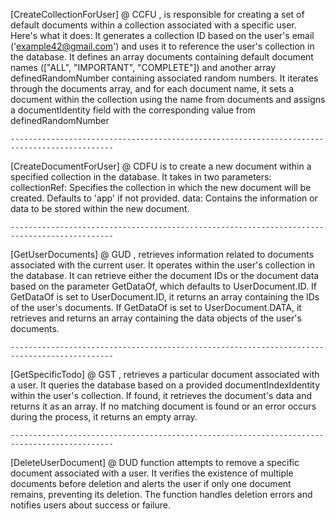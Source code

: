 
[CreateCollectionForUser] @ CCFU
    <CreateCollectionForUser>, is responsible for creating a set of default documents within a collection associated with a specific user. Here's what it does:
    It generates a collection ID based on the user's email ('example42@gmail.com') and uses it to reference the user's collection in the database.
    It defines an array documents containing default document names (["ALL", "IMPORTANT", "COMPLETE"]) and another array definedRandomNumber containing associated random numbers.
    It iterates through the documents array, and for each document name, it sets a document within the collection using the name from documents and assigns a documentIdentity field with the corresponding value from definedRandomNumber

    ---------------------------------------------------------------------------------------------

[CreateDocumentForUser] @ CDFU
    <CreateDocumentForUser> is to create a new document within a specified collection in the database. 
    It takes in two parameters: 
    collectionRef: Specifies the collection in which the new document will be created. Defaults to 'app' if not provided.
    data: Contains the information or data to be stored within the new document. 

    ---------------------------------------------------------------------------------------------

[GetUserDocuments] @ GUD
    <GetUserDocuments>, retrieves information related to documents associated with the current user. 
    It operates within the user's collection in the database. It can retrieve either the document IDs 
    or the document data based on the parameter GetDataOf, which defaults to UserDocument.ID.
    If GetDataOf is set to UserDocument.ID, it returns an array containing the IDs of the user's documents.
    If GetDataOf is set to UserDocument.DATA, it retrieves and returns an array containing the data objects of the user's documents.

    ---------------------------------------------------------------------------------------------

[GetSpecificTodo] @ GST
    <GetSpecificTodo>, retrieves a particular document associated with a user. 
    It queries the database based on a provided documentIndexIdentity within the user's collection. 
    If found, it retrieves the document's data and returns it as an array. 
    If no matching document is found or an error occurs during the process, 
    it returns an empty array.

    ---------------------------------------------------------------------------------------------

[DeleteUserDocument] @ DUD
    <DeleteUserDocument> function attempts to remove a specific document associated with a user. 
    It verifies the existence of multiple documents before deletion and alerts the user if only one 
    document remains, preventing its deletion. The function handles deletion errors and notifies 
    users about success or failure.
